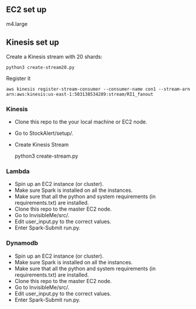 ## EC2 set up
m4.large


## Kinesis set up
Create a Kinesis stream with 20 shards: 

    python3 create-stream20.py
Register it

    aws kinesis register-stream-consumer --consumer-name con1 --stream-arn arn:aws:kinesis:us-east-1:503138534289:stream/RI1_fanout


### Kinesis
* Clone this repo to the your local machine or EC2 node. 
* Go to StockAlert/setup/.
* Create Kinesis Stream

    python3 create-stream.py


### Lambda
* Spin up an EC2 instance (or cluster). 
* Make sure Spark is installed on all the instances.
* Make sure that all the python and system requirements (in requirements.txt) are installed.
* Clone this repo to the master EC2 node. 
* Go to InvisibleMe/src/.
* Edit user_input.py to the correct values. 
* Enter Spark-Submit run.py.

### Dynamodb
* Spin up an EC2 instance (or cluster). 
* Make sure Spark is installed on all the instances.
* Make sure that all the python and system requirements (in requirements.txt) are installed.
* Clone this repo to the master EC2 node. 
* Go to InvisibleMe/src/.
* Edit user_input.py to the correct values. 
* Enter Spark-Submit run.py.
